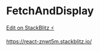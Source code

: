 # FetchAndDisplay

[Edit on StackBlitz ⚡️](https://stackblitz.com/edit/react-znwt5m)


https://react-znwt5m.stackblitz.io/
